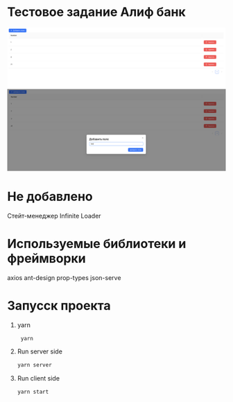 # Тестовое задание Алиф банк

<img src="./preview/main.png"  >
<img src="./preview/btn.png">


# Не добавлено
Стейт-менеджер
Infinite Loader

# Используемые библиотеки и фреймворки

axios
ant-design
prop-types
json-serve

# Запусск проекта


1. yarn
   ```sh
    yarn
   ```
2. Run server side
   ```sh
   yarn server
   ```
3. Run client side
   ```sh
   yarn start
   ```
